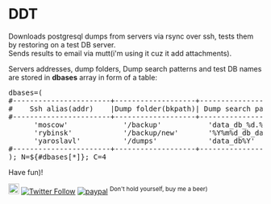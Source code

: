 # DDT

Downloads postgresql dumps from servers via rsync over ssh, tests them by restoring on a test DB server.<br>
Sends results to email via mutt(i'm using it cuz it add attachments).<br>

Servers addresses, dump folders, Dump search patterns and test DB names are stored in <b>dbases</b> array in form of a table:<br>
<pre>
dbases=(
#-----------------------+-------------------+-----------------------------+--------------------------------------+
#    Ssh alias(addr)    |Dump folder(bkpath)| Dump search pattern(dbname) | Test DB name(dbtest) Must be unique! |
#-----------------------+-------------------+-----------------------------+--------------------------------------+
      'moscow'             '/backup'           'data_db_%d.%m.%Y'                   'moscow_data_prod_db'
      'rybinsk'            '/backup/new'       '%Y%m%d_db_data'                     'rybinsk_data_prod_db'
      'yaroslavl'          '/dumps'            'data_db%Y'                          'yar_data_prod_db'
#-----------------------+-------------------+-----------------------------+--------------------------------------+
); N=${#dbases[*]}; C=4
</pre>

Have fun)!

<a href="https://t.me/sshtobash"><img src="https://telegram.org/img/website_icon.svg" width="21"></a>
[![Twitter Follow](https://img.shields.io/twitter/follow/Vaniacer?style=social)](https://twitter.com/Vaniacer)
[![paypal](https://img.shields.io/badge/Donate-PayPal-green.svg)](https://paypal.me/sshto?locale.x=en_US) <sup>Don't hold yourself, buy me a beer)</sup>
